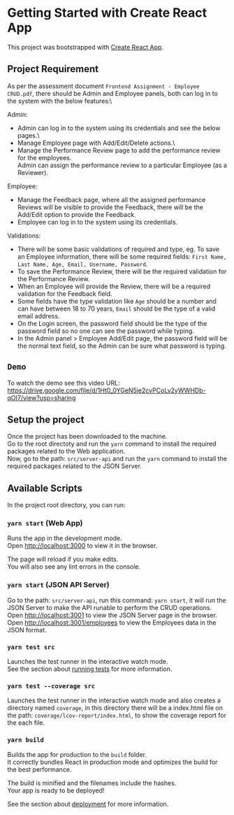 # Getting Started with Create React App

This project was bootstrapped with [Create React App](https://github.com/facebook/create-react-app).

## Project Requirement

As per the assessment document `Frontend Assignment - Employee CRUD.pdf`, there should be Admin and Employee panels, both can log in to the system with the below features:\

Admin:
* Admin can log in to the system using its credentials and see the below pages.\
* Manage Employee page with Add/Edit/Delete actions.\
* Manage the Performance Review page to add the performance review for the employees.\
Admin can assign the performance review to a particular Employee (as a Reviewer).

Employee:
* Manage the Feedback page, where all the assigned performance Reviews will be visible to provide the Feedback, there will be the Add/Edit option to provide the Feedback.
* Employee can log in to the system using its credentials.

Validations:
* There will be some basic validations of required and type, eg. To save an Employee information, there will be some required fields: `First Name,
Last Name, Age, Email, Username, Password`.
* To save the Performance Review, there will be the required validation for the Performance Review.
* When an Employee will provide the Review, there will be a required validation for the Feedback field.
* Some fields have the type validation like `Age` should be a number and can have between 18 to 70 years, `Email` should be the type of a valid email address.
* On the Login screen, the password field should be the type of the password field so no one can see the password while typing.
* In the Admin panel > Employee Add/Edit page, the password field will be the normal text field, so the Admin can be sure what password is typing.

## `Demo`

To watch the demo see this video URL: https://drive.google.com/file/d/1Ht0_0YGeN5je2cvPCoLv2yWWHDb-qOI7/view?usp=sharing

## Setup the project

Once the project has been downloaded to the machine.\
Go to the root directoty and run the `yarn` command to install the required packages related to the Web application.\
Now, go to the path: `src/server-api` and run the `yarn` command to install the required packages related to the JSON Server.

## Available Scripts

In the project root directory, you can run:

### `yarn start` (Web App)

Runs the app in the development mode.\
Open [http://localhost:3000](http://localhost:3000) to view it in the browser.

The page will reload if you make edits.\
You will also see any lint errors in the console.

### `yarn start` (JSON API Server)

Go to the path: `src/server-api`, run this command: `yarn start`, it will run the JSON Server to make the API runable to perform the CRUD operations.\
Open [http://localhost:3001](http://localhost:3001) to view the JSON Server page in the browser.\
Open [http://localhost:3001/employees](http://localhost:3001/employees) to view the Employees data in the JSON format.

### `yarn test src`

Launches the test runner in the interactive watch mode.\
See the section about [running tests](https://facebook.github.io/create-react-app/docs/running-tests) for more information.

### `yarn test --coverage src`

Launches the test runner in the interactive watch mode and also creates a directory named `coverage`, in this directory there will be a index.html file
on the path: `coverage/lcov-report/index.html`, to show the coverage report for the each file.

### `yarn build`

Builds the app for production to the `build` folder.\
It correctly bundles React in production mode and optimizes the build for the best performance.

The build is minified and the filenames include the hashes.\
Your app is ready to be deployed!

See the section about [deployment](https://facebook.github.io/create-react-app/docs/deployment) for more information.
